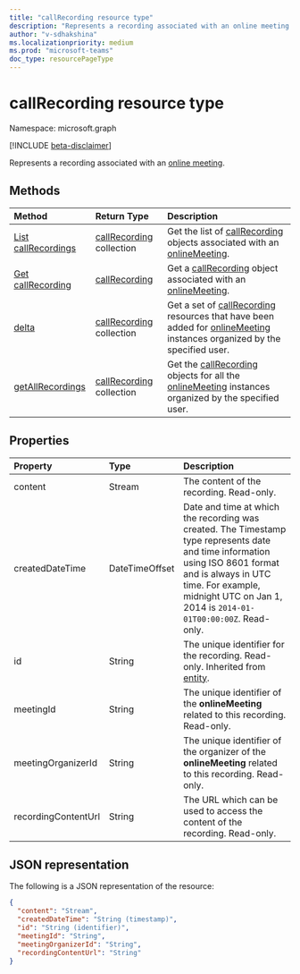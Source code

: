 ```yaml
---
title: "callRecording resource type"
description: "Represents a recording associated with an online meeting."
author: "v-sdhakshina"
ms.localizationpriority: medium
ms.prod: "microsoft-teams"
doc_type: resourcePageType
---
```


# callRecording resource type

Namespace: microsoft.graph

[!INCLUDE [beta-disclaimer](../../includes/beta-disclaimer.md)]

Represents a recording associated with an [online meeting](onlinemeeting.md).

## Methods

|  Method       |  Return Type  | Description|
|:---------------|:--------|:----------|
|[List callRecordings](../api/onlinemeeting-list-recordings.md) | [callRecording](callrecording.md) collection | Get the list of [callRecording](../resources/callrecording.md) objects associated with an [onlineMeeting](../resources/onlinemeeting.md).|
|[Get callRecording](../api/callrecording-get.md) | [callRecording](callrecording.md) | Get a [callRecording](../resources/callrecording.md) object associated with an [onlineMeeting](../resources/onlinemeeting.md).|
|[delta](../api/callrecording-delta.md) | [callRecording](callrecording.md) collection | Get a set of [callRecording](../resources/callrecording.md) resources that have been added for [onlineMeeting](../resources/onlinemeeting.md) instances organized by the specified user.|
|[getAllRecordings](../api/onlinemeeting-getallrecordings.md) | [callRecording](callrecording.md) collection | Get the [callRecording](../resources/callrecording.md) objects for all the [onlineMeeting](../resources/onlinemeeting.md) instances organized by the specified user.|
 
## Properties

| Property   | Type |Description|
|:---------------|:--------|:----------|
| content | Stream | The content of the recording. Read-only.|
| createdDateTime | DateTimeOffset |  Date and time at which the recording was created. The Timestamp type represents date and time information using ISO 8601 format and is always in UTC time. For example, midnight UTC on Jan 1, 2014 is `2014-01-01T00:00:00Z`. Read-only.|
| id | String | The unique identifier for the recording. Read-only. Inherited from [entity](../resources/entity.md).|
| meetingId | String | The unique identifier of the **onlineMeeting** related to this recording. Read-only.|
| meetingOrganizerId| String| The unique identifier of the organizer of the **onlineMeeting** related to this recording. Read-only.|
| recordingContentUrl| String| The URL which can be used to access the content of the recording. Read-only.|

## JSON representation

The following is a JSON representation of the resource:

<!--{
  "blockType": "resource",
  "optionalProperties": [],
  "keyProperty": "id",
  "baseType": "microsoft.graph.entity",
  "@odata.type": "microsoft.graph.callRecording"
}-->

```json
{
  "content": "Stream",
  "createdDateTime": "String (timestamp)",  
  "id": "String (identifier)",
  "meetingId": "String",
  "meetingOrganizerId": "String",
  "recordingContentUrl": "String"
}
```